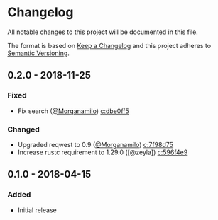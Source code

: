 # Changelog

All notable changes to this project will be documented in this file.

The format is based on [Keep a Changelog] and this project adheres to
[Semantic Versioning].

## 0.2.0 - 2018-11-25

### Fixed

- Fix search ([@Morganamilo]) [c:dbe0ff5]

### Changed

- Upgraded reqwest to 0.9 ([@Morganamilo]) [c:7f98d75]
- Increase rustc requirement to 1.29.0 ([@zeyla]) [c:596f4e9]

## 0.1.0 - 2018-04-15

### Added

- Initial release

[@Morganamilo]: https://github.com/Morganamilo

[c:596f4e9]: https://github.com/zeyla/aur.rs/commit/596f4e92cd8dc79c3ca42822a3ee0a8b4521107d
[c:7f98d75]: https://github.com/zeyla/aur.rs/commit/7f98d7511900097aa84502cbb8559f75bbd9c957
[c:dbe0ff5]: https://github.com/zeyla/aur.rs/commit/dbe0ff5879d509fc41be31263cb1407e299ad7fa

[Keep a Changelog]: http://keepachangelog.com/en/1.0.0/
[Semantic Versioning]: http://semver.org/spec/v2.0.0.html
